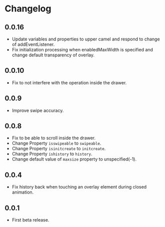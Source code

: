 # Changelog

## 0.0.16

* Update variables and properties to upper camel and respond to change of addEventListener.
* Fix initialization processing when enabledMaxWidth is specified and change default transparency of overlay.

## 0.0.10

* Fix to not interfere with the operation inside the drawer.


## 0.0.9

* Improve swipe accuracy.


## 0.0.8

* Fix to be able to scroll inside the drawer.
* Change Property `isswipeable` to `swipeable`.
* Change Property `isinitcreate` to `initcreate`.
* Change Property `ishistory` to `history`.
* Change default value of `maxsize` property to unspecified(-1).


## 0.0.4

* Fix history back when touching an overlay element during closed animation.


## 0.0.1

* First beta release.
